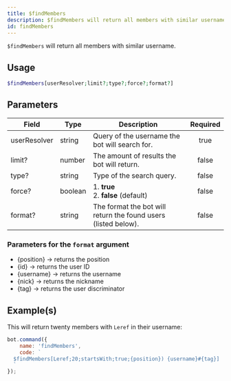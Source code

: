 ```yaml
---
title: $findMembers
description: $findMembers will return all members with similar username.
id: findMembers
---
```


`$findMembers` will return all members with similar username.

## Usage

```php
$findMembers[userResolver;limit?;type?;force?;format?]
```

## Parameters

| Field        | Type    | Description                                                    | Required |
| ------------ | ------- | -------------------------------------------------------------- | :------: |
| userResolver | string  | Query of the username the bot will search for.                 |   true   |
| limit?       | number  | The amount of results the bot will return.                     |  false   |
| type?        | string  | Type of the search query.                                      |  false   |
| force?       | boolean | 1. **true** <br /> 2. **false** (default)                      |  false   |
| format?      | string  | The format the bot will return the found users (listed below). |  false   |

### Parameters for the `format` argument

* {position} -> returns the position
* {id} -> returns the user ID
* {username} -> returns the username
* {nick} -> returns the nickname
* {tag} -> returns the user discriminator

## Example(s)

This will return twenty members with `Leref` in their username:

```javascript
bot.command({
    name: 'findMembers',
    code: `
  $findMembers[Leref;20;startsWith;true;{position}) {username}#{tag}]
  `
});
```
